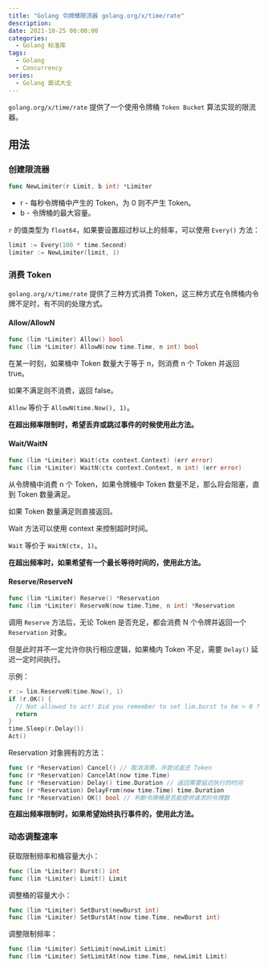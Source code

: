 ```yaml
---
title: "Golang 令牌桶限流器 golang.org/x/time/rate"
description: 
date: 2021-10-25 00:00:00
categories:
  - Golang 标准库
tags:
  - Golang
  - Concurrency
series:	
  - Golang 面试大全
---
```


`golang.org/x/time/rate` 提供了一个使用令牌桶 `Token Bucket` 算法实现的限流器。

<!--more-->

## 用法

### 创建限流器

```go
func NewLimiter(r Limit, b int) *Limiter
```

- r - 每秒令牌桶中产生的 Token，为 0 则不产生 Token。
- b - 令牌桶的最大容量。

`r` 的值类型为 `float64`，如果要设置超过秒以上的频率，可以使用 `Every()` 方法：

```go
limit := Every(100 * time.Second)
limiter := NewLimiter(limit, 1)
```

### 消费 Token

`golang.org/x/time/rate` 提供了三种方式消费 Token，这三种方式在令牌桶内令牌不足时，有不同的处理方式。

#### Allow/AllowN

```go
func (lim *Limiter) Allow() bool
func (lim *Limiter) AllowN(now time.Time, n int) bool
```

在某一时刻，如果桶中 Token 数量大于等于 n，则消费 n 个 Token 并返回 true。

如果不满足则不消费，返回 false。

`Allow` 等价于 `AllowN(time.Now(), 1)`。

**在超出频率限制时，希望丢弃或跳过事件的时候使用此方法。**

#### Wait/WaitN

```go
func (lim *Limiter) Wait(ctx context.Context) (err error)
func (lim *Limiter) WaitN(ctx context.Context, n int) (err error)
```

从令牌桶中消费 n 个 Token，如果令牌桶中 Token 数量不足，那么将会阻塞，直到 Token 数量满足。

如果 Token 数量满足则直接返回。

Wait 方法可以使用 context 来控制超时时间。

`Wait` 等价于 `WaitN(ctx, 1)`。

**在超出频率时，如果希望有一个最长等待时间的，使用此方法。**

#### Reserve/ReserveN

```go
func (lim *Limiter) Reserve() *Reservation
func (lim *Limiter) ReserveN(now time.Time, n int) *Reservation
```

调用 `Reserve` 方法后，无论 Token 是否充足，都会消费 N 个令牌并返回一个 `Reservation` 对象。

但是此时并不一定允许你执行相应逻辑，如果桶内 Token 不足，需要 `Delay()` 延迟一定时间执行。

示例：

```go
r := lim.ReserveN(time.Now(), 1)
if !r.OK() {
  // Not allowed to act! Did you remember to set lim.burst to be > 0 ?
  return
}
time.Sleep(r.Delay())
Act()
```

Reservation 对象拥有的方法：

```go
func (r *Reservation) Cancel() // 取消消费，并尝试返还 Token
func (r *Reservation) CancelAt(now time.Time)
func (r *Reservation) Delay() time.Duration // 返回需要延迟执行的时间
func (r *Reservation) DelayFrom(now time.Time) time.Duration
func (r *Reservation) OK() bool // 判断令牌桶是否能提供请求的令牌数
```

**在超出频率限制时，如果希望始终执行事件的，使用此方法。**

### 动态调整速率

获取限制频率和桶容量大小：

```go
func (lim *Limiter) Burst() int
func (lim *Limiter) Limit() Limit
```

调整桶的容量大小：

```go
func (lim *Limiter) SetBurst(newBurst int)
func (lim *Limiter) SetBurstAt(now time.Time, newBurst int)
```

调整限制频率：

```go
func (lim *Limiter) SetLimit(newLimit Limit)
func (lim *Limiter) SetLimitAt(now time.Time, newLimit Limit)
```

